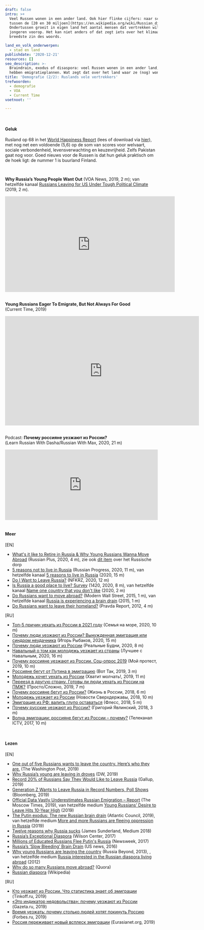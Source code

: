 ```yaml
---
draft: false
intro: >+
  Veel Russen wonen in een ander land. Ook hier flinke cijfers: naar schatting
  tussen de [20 en 30 miljoen](https://en.wikipedia.org/wiki/Russian_diaspora).
  Ondertussen groeit in eigen land het aantal mensen dat vertrekken wil,
  jongeren voorop. Het kan niet anders of dat zegt iets over het klimaat, in de
  breedste zin des woords.

land_en_volk_onderwerpen:
  - stad en land
publishdate: '2020-12-21'
resources: []
seo_description: >-
  Braindrain, exodus of disaspora: veel Russen wonen in een ander land, of
  hebben emigratieplannen. Wat zegt dat over het land waar ze (nog) wonen? 
title: 'Demografie (2/2): Ruslands vele vertrekkers'
trefwoorden:
  - demografie
  - VOA
  - Current Time
voetnoot: ''

---
```


<br/>

#### Geluk

Rusland op 68 in het [World Happiness Report](https://nl.wikipedia.org/wiki/World_Happiness_Report) (lees of download via [hier](https://worldhappiness.report/ed/2020/)), met nog net een voldoende (5,6) op de som van scores voor welvaart, sociale verbondenheid, levensverwachting en keuzevrijheid. Zelfs Pakistan gaat nog voor. Goed nieuws voor de Russen is dat hun geluk praktisch om de hoek ligt: de nummer 1 is buurland Finland.

<br/>

**Why Russia’s Young People Want Out** (VOA News, 2019, 2 m); van hetzelfde kanaal [Russians Leaving for US Under Tough Political Climate](https://youtu.be/k8XuI9mvPF4) (2019, 2 m).

<iframe width="560" height="315" src="https://www.youtube.com/embed/UrACYyWf55g" frameborder="0" allow="accelerometer; autoplay; clipboard-write; encrypted-media; gyroscope; picture-in-picture" allowfullscreen></iframe>

<br/>
<br/>

**Young Russians Eager To Emigrate, But Not Always For Good**<br/>
(Current Time, 2019)


<iframe src="https://en.currenttime.tv/embed/player/0/30303174.html?type=video" frameborder="0" scrolling="no" width="640" height="360" allowfullscreen></iframe>

<br/>

<br/>

Podcast: **Почему россияне уезжают из России?**<br/>
(Learn Russian With Dasha/Russian With Max, 2020, 21 m)

<iframe src="https://open.spotify.com/embed-podcast/episode/6u7YGsJqsiVwqoe1THVlch" width="100%" height="232" frameborder="0" allowtransparency="true" allow="encrypted-media"></iframe>

 <br/>

<br/>


#### Meer

[EN]

- [What's it like to Retire in Russia & Why Young Russians Wanna Move Abroad](https://youtu.be/ttnDLXx-0GA) (Russian Plus, 2020, 4 m), zie ook [dit item](https://rusland1.nl/nl/land-en-volk/20200727-dood-of-herlevend-russische-dorpen/) over het Russische dorp
- [5 reasons not to live in Russia](https://youtu.be/AKkagokZpaA) (Russian Progress, 2020, 11 m), van hetzelfde kanaal [5 reasons to live in Russia](https://youtu.be/DE29DeZF63U) (2020, 15 m)
- [Do I Want to Leave Russia?](https://youtu.be/D16-E2UuLaU) (NFKRZ, 2020, 12 m)
- [Is Russia a good place to live? Survey](https://youtu.be/c0YnVtYhH0k) (1420, 2020, 8 m), van hetzelfde kanaal [Name one country that you don't like](https://youtu.be/rLj89v2dV_Q) (2020, 2 m)
- [Do Russians want to move abroad?](https://youtu.be/39wSHrPRamA) (Modern Wall Street, 2015, 1 m), van hetzelfde kanaal [Russia is experiencing a brain drain](https://youtu.be/8CctdL7yGyY) (2015, 1 m)
- [Do Russians want to leave their homeland?](https://youtu.be/9QTRMpnu1wo) (Pravda Report, 2012, 4 m)


 [RU]

- [Топ-5 причин уехать из России в 2021 году](https://youtu.be/gxlDH5rTH80) (Семья на море, 2020, 10 m)
- [Почему люди уезжают из России? Вынужденная эмиграция или синдром неудачника](https://youtu.be/uW8tnhRCJrw) (Игорь Рыбаков, 2020, 15 m)
- [Почему люди уезжают из России](https://youtu.be/itf5VCtcghM) (Реальные Будни, 2020, 8 m)
- [Навальный о том как молодежь уезжает из страны](https://youtu.be/2bFBTZlysrk) (Лучшее с Навальным, 2020, 16 m)
- [Почему россияне уезжают из России. Соц-опрос 2019](https://youtu.be/Ukf1v2-NgzA) (Мой протест, 2019, 10 m)
- [Россияне бегут от Путина в эмиграцию](https://youtu.be/qJGRE9eBwOs) (Вот Так, 2019, 3 m)
- [Молодежь хочет уехать из России](https://youtu.be/cELeE4grxHI) (Хватит молчать!, 2019, 11 m)
- [Переезд в другую страну. Готовы ли люди уехать из России на ПМЖ?](https://youtu.be/W3X99nWHpMk) (Просто/Сложно, 2019, 7 m)
- [Почему россияне бегут из России?](https://youtu.be/GFyE0G1Xooc) (Жизнь в России, 2018, 6 m)
- [Молодежь уезжает из России](https://youtu.be/jfr-tREKhLM) (Новости Сверхдержавы, 2018, 10 m)
- [Эмиграция из РФ: валить глупо оставаться](https://youtu.be/p89xSRmdmgY) (Флесс, 2018, 5 m)
- [Почему русские уезжают из России?](https://youtu.be/1YKWmnRJnu8) (Григорий Явлинский, 2018, 3 m)
- [Волна эмиграции: россияне бегут из России – почему?](https://youtu.be/YfJClm7kqUc) (Телеканал ICTV, 2017, 10 m)


<br/>

#### Lezen

[EN]

- [One out of five Russians wants to leave the country. Here’s who they are.](https://www.washingtonpost.com/politics/2019/08/12/one-out-five-russians-wants-leave-country-heres-who-they-are/) (The Washington Post, 2019)
- [Why Russia’s young are leaving in droves](https://www.dw.com/en/why-russias-young-are-leaving-in-droves/av-48639375) (DW, 2019)
- [Record 20% of Russians Say They Would Like to Leave Russia](https://news.gallup.com/poll/248249/record-russians-say-leave-russia.aspx) (Gallup, 2019)
- [Generation Z Wants to Leave Russia in Record Numbers, Poll Shows](https://www.bloomberg.com/news/articles/2019-11-26/putin-s-youth-want-to-leave-russia-in-record-numbers-poll-shows) (Bloomberg, 2019)
- [Official Data Vastly Underestimates Russian Emigration – Report](https://www.themoscowtimes.com/2019/01/16/official-data-vastly-underestimates-russian-emigration-report-a64158) (The Moscow Times, 2019), van hetzelfde medium [Young Russians’ Desire to Leave Hits 10-Year High](https://www.themoscowtimes.com/2019/11/26/young-russians-desire-to-leave-hits-10-year-high-poll-a68320) (2019)
- [The Putin exodus: The new Russian brain drain](https://www.atlanticcouncil.org/in-depth-research-reports/report/the-putin-exodus-the-new-russian-brain-drain-3/) (Atlantic Council, 2019), van hetzelfde medium [More and more Russians are fleeing oppression in Russia](https://atlanticcouncil.org/blogs/new-atlanticist/more-and-more-russians-are-fleeing-oppression-in-russia/) (2019)
- [Twelve reasons why Russia sucks](https://medium.com/@meohoh/twelve-reasons-why-russia-sucks-9ceb0feddcd6) (James Sunderland, Medium 2018)
- [Russia’s Exceptional Diaspora](https://www.wilsoncenter.org/blog-post/russias-exceptional-diaspora) (Wilson Center, 2017) 
- [Millions of Educated Russians Flee Putin's Russia](https://www.newsweek.com/millions-educated-russians-flee-putin-russia-567930) (Newsweek, 2017)
- [Russia’s ‘Slow Bleeding’ Brain Drain](https://www.usnews.com/news/best-countries/articles/2016-10-06/countries-with-the-most-russian-emigrants) (US news, 2016)
- [Why young Russians are leaving the country](https://www.rbth.com/society/2013/08/16/why_young_russians_are_leaving_the_country_28963.html) (Russia Beyond, 2013), , van hetzelfde medium [Russia interested in  the Russian diaspora living abroad](https://www.rbth.com/articles/2012/10/01/russia_interested_in_the_russian_diaspora_living_abroad_18739.html) (2012) 
- [Why do so many Russians move abroad?](https://www.quora.com/Why-do-so-many-Russians-move-abroad) (Quora)
- [Russian diaspora](https://en.wikipedia.org/wiki/Russian_diaspora) (Wikipedia)


[RU]

- [Кто уезжает из России. Что статистика знает об эмиграции](https://journal.tinkoff.ru/pouehali-stat/) (Tinkoff.ru, 2019)
- [«Это индикатор недовольства»: почему уезжают из России](https://www.gazeta.ru/social/2019/04/05/12286423.shtml) (Gazeta.ru, 2019)
- [Время уезжать: почему столько людей хотят покинуть Россию](https://www.forbes.ru/obshchestvo/388461-vremya-uezzhat-pochemu-stolko-lyudey-hotyat-pokinut-rossiyu) (Forbes.ru, 2019)
- [Россия переживает новый всплеск эмиграции](https://russian.eurasianet.org/%D1%80%D0%BE%D1%81%D1%81%D0%B8%D1%8F-%D0%BF%D0%B5%D1%80%D0%B5%D0%B6%D0%B8%D0%B2%D0%B0%D0%B5%D1%82-%D0%BD%D0%BE%D0%B2%D1%8B%D0%B9-%D0%B2%D1%81%D0%BF%D0%BB%D0%B5%D1%81%D0%BA-%D1%8D%D0%BC%D0%B8%D0%B3%D1%80%D0%B0%D1%86%D0%B8%D0%B8) (Eurasianet.org, 2019)
